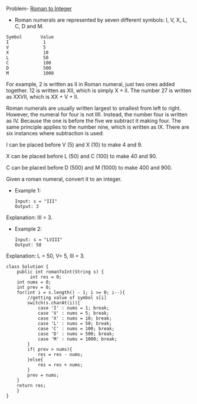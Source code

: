 Problem- [Roman to Integer](https://leetcode.com/problems/roman-to-integer/)

- Roman numerals are represented by seven different symbols: I, V, X, L, C, D and M.

```
Symbol       Value
I             1
V             5
X             10
L             50
C             100
D             500
M             1000
```
For example, 2 is written as II in Roman numeral, just two ones added together. 12 is written as XII, which is simply X + II. The number 27 is written as XXVII, which is XX + V + II.

Roman numerals are usually written largest to smallest from left to right. However, the numeral for four is not IIII. Instead, the number four is written as IV. Because the one is before the five we subtract it making four. The same principle applies to the number nine, which is written as IX. There are six instances where subtraction is used:

I can be placed before V (5) and X (10) to make 4 and 9. 

X can be placed before L (50) and C (100) to make 40 and 90. 

C can be placed before D (500) and M (1000) to make 400 and 900.

Given a roman numeral, convert it to an integer.

- Example 1:

      Input: s = "III"
      Output: 3

Explanation: III = 3.

- Example 2:

      Input: s = "LVIII"
      Output: 58

Explanation: L = 50, V= 5, III = 3.

```
class Solution {
    public int romanToInt(String s) {
         int res = 0;
    int nums = 0;
    int prev = 0;
    for(int i = s.length() - 1; i >= 0; i--){  
        //getting value of symbol s[i]
        switch(s.charAt(i)){
            case 'I' : nums = 1; break;
            case 'V' : nums = 5; break;
            case 'X' : nums = 10; break;
            case 'L' : nums = 50; break;
            case 'C' : nums = 100; break;
            case 'D' : nums = 500; break;
            case 'M' : nums = 1000; break;
        }
        if( prev > nums){        
            res = res - nums;
        }else{                  
            res = res + nums;
        }
        prev = nums;
    }
    return res;         
    }
}
```
